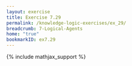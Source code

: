 ```yaml
---
layout: exercise
title: Exercise 7.29
permalink: /knowledge-logic-exercises/ex_29/
breadcrumb: 7-Logical-Agents
home: "true"
bookmarkID: ex7.29
---
```


{% include mathjax_support %}



